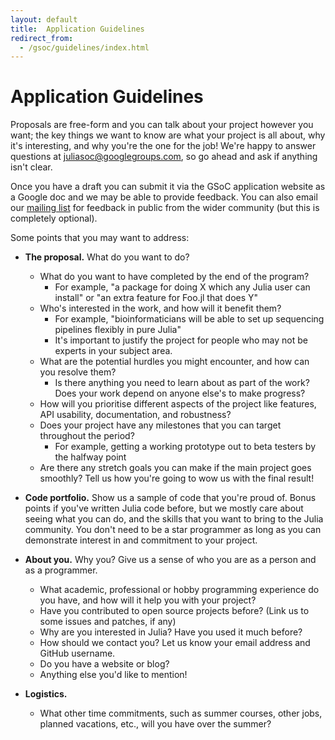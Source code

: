 ```yaml
---
layout: default
title:  Application Guidelines
redirect_from:
  - /gsoc/guidelines/index.html
---
```


# Application Guidelines

Proposals are free-form and you can talk about your project however you want; the key things we want to know are what your project is all about, why it's interesting, and why you're the one for the job! We're happy to answer questions at juliasoc@googlegroups.com, so go ahead and ask if anything isn't clear.

Once you have a draft you can submit it via the GSoC application website as a Google doc and we may be able to provide feedback. You can also email our [mailing list](https://groups.google.com/forum/#!forum/julia-users) for feedback in public from the wider community (but this is completely optional).

Some points that you may want to address:

* **The proposal.** What do you want to do?
  - What do you want to have completed by the end of the program?
    - For example, "a package for doing X which any Julia user can install" or "an extra feature for Foo.jl that does Y"
  - Who's interested in the work, and how will it benefit them?
    - For example, "bioinformaticians will be able to set up sequencing pipelines flexibly in pure Julia"
    - It's important to justify the project for people who may not be experts in your subject area.
  - What are the potential hurdles you might encounter, and how can you resolve them?
    - Is there anything you need to learn about as part of the work? Does your work depend on anyone else's to make progress?
  - How will you prioritise different aspects of the project like features, API usability, documentation, and robustness?
  - Does your project have any milestones that you can target throughout the period?
    - For example, getting a working prototype out to beta testers by the halfway point
  - Are there any stretch goals you can make if the main project goes smoothly? Tell us how you're going to wow us with the final result!

* **Code portfolio.** Show us a sample of code that you're proud of. Bonus points if you've written Julia code before, but we mostly care about seeing what you can do, and the skills that you want to bring to the Julia community. You don't need to be a star programmer as long as you can demonstrate interest in and commitment to your project.

* **About you.** Why you? Give us a sense of who you are as a person and as a programmer.
  - What academic, professional or hobby programming experience do you have, and how will it help you with your project?
  - Have you contributed to open source projects before? (Link us to some issues and patches, if any)
  - Why are you interested in Julia? Have you used it much before?
  - How should we contact you? Let us know your email address and GitHub username.
  - Do you have a website or blog?
  - Anything else you'd like to mention!

* **Logistics.**
  - What other time commitments, such as summer courses, other jobs, planned vacations, etc., will you have over the summer?
